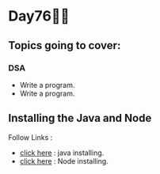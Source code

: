 # Day76🧑‍💻
## Topics going to cover: 
### DSA
- Write a program.
- Write a program.

## Installing the Java and Node 
Follow Links : 
- [click here](https://www.java.com/en/download/help/download_options.html) : java installing.
- [click here](https://nodejs.org/en/download) : Node installing.